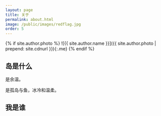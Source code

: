 ```yaml
---
layout: page
title: 关于
permalink: about.html
image: /public/images/redflag.jpg
order: 5
---
```


{% if site.author.photo %}
![{{ site.author.name }}]({{ site.author.photo | prepend: site.cdnurl }}){:.me}
{% endif %}

## 岛是什么

是余温。

是孤岛与鱼，冰冷和温柔。

## 我是谁
